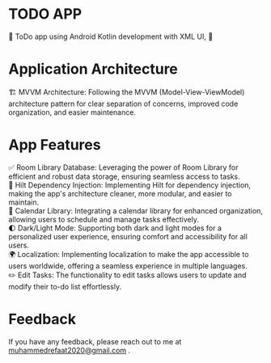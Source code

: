 # TODO APP

🚀 ToDo app using Android Kotlin development with XML UI, 🚀

# Application Architecture

🏗️ MVVM Architecture: Following the MVVM (Model-View-ViewModel) architecture pattern for clear separation of concerns, improved code organization, and easier maintenance.


# App Features
✅ Room Library Database: Leveraging the power of Room Library for efficient and robust data storage, ensuring seamless access to tasks.<br>
🔌 Hilt Dependency Injection: Implementing Hilt for dependency injection, making the app's architecture cleaner, more modular, and easier to maintain.<br>
📅 Calendar Library: Integrating a calendar library for enhanced organization, allowing users to schedule and manage tasks effectively.<br>
🌓 Dark/Light Mode: Supporting both dark and light modes for a personalized user experience, ensuring comfort and accessibility for all users.<br>
🌍 Localization: Implementing localization to make the app accessible to users worldwide, offering a seamless experience in multiple languages.<br>
✏️ Edit Tasks: The functionality to edit tasks allows users to update and modify their to-do list effortlessly.


# Feedback

If you have any feedback, please reach out to me at muhammedrefaat2020@gmail.com .

